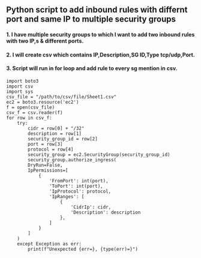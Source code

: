 ## Python script to add inbound rules with differnt port and same IP to multiple security groups
#### 1.  I have multiple security groups to which I want to add two inbound rules with two IP,s & different ports.
#### 2.  I will create csv which contains IP,Description,SG ID,Type tcp/udp,Port.
#### 3.  Script will run in for loop and add rule to every sg mention in csv.


```console
import boto3
import csv
import sys
csv_file = "/path/to/csv/file/Sheet1.csv"
ec2 = boto3.resource('ec2')
f = open(csv_file)
csv_f = csv.reader(f)
for row in csv_f:
    try:
        cidr = row[0] + "/32"
        description = row[1]
        security_group_id = row[2]
        port = row[3]
        protocol = row[4]
        security_group = ec2.SecurityGroup(security_group_id)
        security_group.authorize_ingress(
        DryRun=False,
        IpPermissions=[
            {
                'FromPort': int(port),
                'ToPort': int(port),
                'IpProtocol': protocol,
                'IpRanges': [
                    {
                        'CidrIp': cidr,
                        'Description': description
                    },
                ]
            }
        ]
    )
    except Exception as err:
        print(f"Unexpected {err=}, {type(err)=}")
    
    
```
